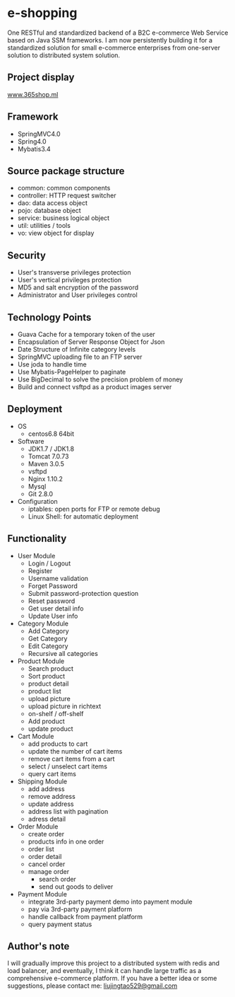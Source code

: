 # e-shopping
One RESTful and standardized backend of a B2C e-commerce Web Service based on Java
SSM frameworks. I am now persistently building it for a standardized solution for small e-commerce enterprises from one-server solution to distributed system solution.
## Project display
www.365shop.ml
## Framework
- SpringMVC4.0
- Spring4.0
- Mybatis3.4

## Source package structure
- common: common components
- controller: HTTP request switcher
- dao: data access object
- pojo: database object
- service: business logical object
- util: utilities / tools
- vo: view object for display

## Security
- User's transverse privileges protection
- User's vertical privileges protection
- MD5 and salt encryption of the password
- Administrator and User privileges control

## Technology Points
- Guava Cache for a temporary token of the user
- Encapsulation of Server Response Object for Json
- Date Structure of Infinite category levels
- SpringMVC uploading file to an FTP server
- Use joda to handle time
- Use Mybatis-PageHelper to paginate
- Use BigDecimal to solve the precision problem of money
- Build and connect vsftpd as a product images server

## Deployment
- OS
    - centos6.8 64bit
- Software
    - JDK1.7 / JDK1.8
    - Tomcat 7.0.73
    - Maven 3.0.5
    - vsftpd
    - Nginx 1.10.2
    - Mysql
    - Git 2.8.0
- Configuration
    - iptables: open ports for FTP or remote debug
    - Linux Shell: for automatic deployment

## Functionality
- User Module
    - Login / Logout
    - Register
    - Username validation
    - Forget Password
    - Submit password-protection question
    - Reset password
    - Get user detail info
    - Update User info
- Category Module
    - Add Category
    - Get Category
    - Edit Category
    - Recursive all categories
- Product Module
    - Search product
    - Sort product
    - product detail
    - product list
    - upload picture
    - upload picture in richtext
    - on-shelf / off-shelf
    - Add product
    - update product
- Cart Module
    - add products to cart
    - update the number of cart items
    - remove cart items from a cart
    - select / unselect cart items
    - query cart items
- Shipping Module
    - add address
    - remove address
    - update address
    - address list with pagination
    - adress detail
- Order Module
    - create order
    - products info in one order
    - order list
    - order detail
    - cancel order
    - manage order
        - search order
        - send out goods to deliver
- Payment Module
    - integrate 3rd-party payment demo into payment module
    - pay via 3rd-party payment platform
    - handle callback from payment platform
    - query payment status

## Author's note
I will gradually improve this project to a distributed system with redis and load balancer, and eventually, I think it can handle large traffic as a comprehensive e-commerce platform. If you have a better idea or some suggestions, please contact me: liujingtao529@gmail.com
